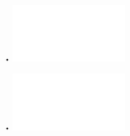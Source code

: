 - ![Preface_2009_Principles-of-Computer-System-Design.pdf](../assets/Preface_2009_Principles-of-Computer-System-Design_1693224342557_0.pdf)
- ![Chapter-1---Systems_2009_Principles-of-Computer-System-Design.pdf](../assets/Chapter-1---Systems_2009_Principles-of-Computer-System-Design_1693224356933_0.pdf)
	-